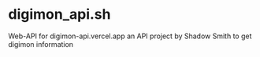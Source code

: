 # digimon_api.sh
Web-API for digimon-api.vercel.app an API project by Shadow Smith to get digimon information
